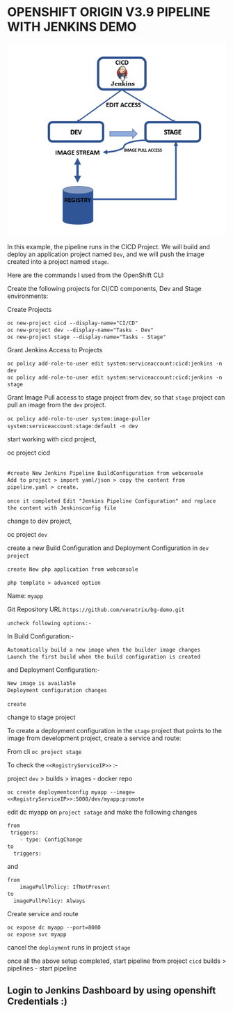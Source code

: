 # OPENSHIFT ORIGIN V3.9 PIPELINE WITH JENKINS DEMO
![](jenkinspipeline.PNG)



In this example, the pipeline runs in the CICD Project.  We will build and deploy an application project named `Dev`, and  we will push the image created into a project named `stage`.

Here are the commands I used from the OpenShift CLI:

Create the following projects for CI/CD components, Dev and Stage environments:


Create Projects
```
oc new-project cicd --display-name="CI/CD"
oc new-project dev --display-name="Tasks - Dev"
oc new-project stage --display-name="Tasks - Stage"
```
Grant Jenkins Access to Projects
```
oc policy add-role-to-user edit system:serviceaccount:cicd:jenkins -n dev
oc policy add-role-to-user edit system:serviceaccount:cicd:jenkins -n stage
```
Grant Image Pull access to stage project from dev, so that `stage` project can pull an image from the `dev` project.

`oc policy add-role-to-user system:image-puller system:serviceaccount:stage:default -n dev`

start working with cicd project,

oc project cicd
```

#create New Jenkins Pipeline BuildConfiguration from webconsole
Add to project > import yaml/json > copy the content from pipeline.yaml > create.

once it completed Edit "Jenkins Pipeline Configuration" and replace the content with Jenkinsconfig file
```
change to dev project,

oc project `dev`

create a new Build Configuration and Deployment Configuration in `dev project`

`create New php application from webconsole`

`php template > advanced option` 

Name: `myapp`

Git Repository URL:`https://github.com/venatrix/bg-demo.git`

`uncheck following options:-`

In Build Configuration:-
```
Automatically build a new image when the builder image changes
Launch the first build when the build configuration is created
```
and Deployment Configuration:-
```
New image is available
Deployment configuration changes

create
```

change to stage project

To create a deployment configuration in the `stage` project that points to the image from development project, create a service and route:

From cli `oc project stage`

To check the `<<RegistryServiceIP>>` :-

project `dev` > builds > images - docker repo 
```
oc create deploymentconfig myapp --image=<<RegistryServiceIP>>:5000/dev/myapp:promote
```
 edit dc myapp on `project satage` and make the following changes
 
```
from
 triggers:
    - type: ConfigChange
to 
  triggers:
```
and 

```
from 
    imagePullPolicy: IfNotPresent
to 
  imagePullPolicy: Always
```
Create service and route 
```
oc expose dc myapp --port=8080
oc expose svc myapp
```
cancel the `deployment` runs in project `stage`

once all the above setup completed, start pipeline from project `cicd` builds > pipelines - start pipeline

## Login to Jenkins Dashboard by using openshift Credentials :) 


